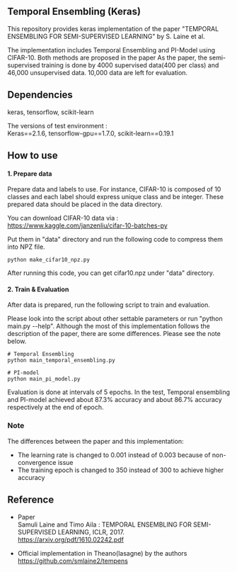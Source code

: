 ## Temporal Ensembling (Keras)

This repository provides keras implementation of the paper "TEMPORAL ENSEMBLING FOR SEMI-SUPERVISED LEARNING" by S. Laine et al.

The implementation includes Temporal Ensembling and PI-Model using CIFAR-10. Both methods are proposed in the paper
As the paper, the semi-supervised training is done by 4000 supervised data(400 per class) and 46,000 unsupervised data.
10,000 data are left for evaluation.


## Dependencies
keras, tensorflow, scikit-learn

The versions of test environment :  
Keras==2.1.6, tensorflow-gpu==1.7.0, scikit-learn==0.19.1

## How to use

#### 1. Prepare data

Prepare data and labels to use. For instance, CIFAR-10 is composed of 10 classes and each label should express unique class and be integer. These prepared data should be placed in the data directory.

You can download CIFAR-10 data via :  
https://www.kaggle.com/janzenliu/cifar-10-batches-py

Put them in "data" directory and run the following code to compress them into NPZ file.

```
python make_cifar10_npz.py
```

After running this code, you can get cifar10.npz under "data" directory.

#### 2. Train & Evaluation
After data is prepared, run the following script to train and evaluation.

Please look into the script about other settable parameters or run "python main.py --help". Although the most of this implementation follows the description of the paper, there are some differences. Please see the note below.

```
# Temporal Ensembling
python main_temporal_ensembling.py

# PI-model
python main_pi_model.py
```
Evaluation is done at intervals of 5 epochs.
In the test, Temporal ensembling and PI-model achieved about 87.3% accuracy and about 86.7% accuracy respectively at the end of epoch.

### Note
The differences between the paper and this implementation:
- The learning rate is changed to 0.001 instead of 0.003 because of non-convergence issue
- The training epoch is changed to 350 instead of 300 to achieve higher accuracy


## Reference
* Paper  
 Samuli Laine and Timo Aila : TEMPORAL ENSEMBLING FOR SEMI-SUPERVISED LEARNING, ICLR, 2017.  
 https://arxiv.org/pdf/1610.02242.pdf

* Official implementation in Theano(lasagne) by the authors  
https://github.com/smlaine2/tempens
